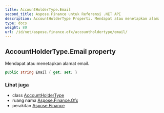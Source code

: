 ```yaml
---
title: AccountHolderType.Email
second_title: Aspose.Finance untuk Referensi .NET API
description: AccountHolderType Properti. Mendapat atau menetapkan alamat email.
type: docs
weight: 80
url: /id/net/aspose.finance.ofx/accountholdertype/email/
---
```

## AccountHolderType.Email property

Mendapat atau menetapkan alamat email.

```csharp
public string Email { get; set; }
```

### Lihat juga

* class [AccountHolderType](../)
* ruang nama [Aspose.Finance.Ofx](../../accountholdertype/)
* perakitan [Aspose.Finance](../../../)


